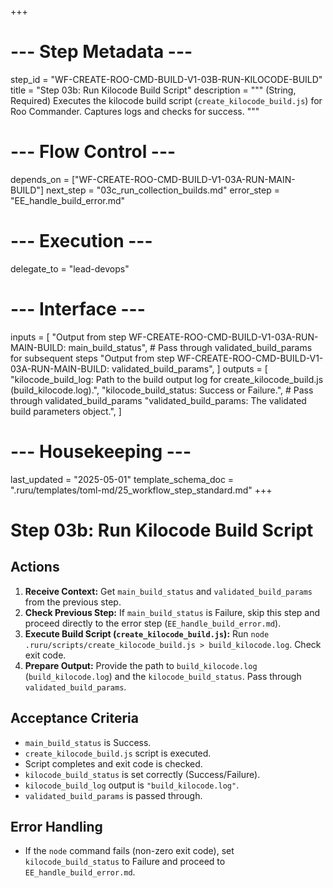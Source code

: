 +++
# --- Step Metadata ---
step_id = "WF-CREATE-ROO-CMD-BUILD-V1-03B-RUN-KILOCODE-BUILD"
title = "Step 03b: Run Kilocode Build Script"
description = """
(String, Required) Executes the kilocode build script (`create_kilocode_build.js`) for Roo Commander.
Captures logs and checks for success.
"""

# --- Flow Control ---
depends_on = ["WF-CREATE-ROO-CMD-BUILD-V1-03A-RUN-MAIN-BUILD"]
next_step = "03c_run_collection_builds.md"
error_step = "EE_handle_build_error.md"

# --- Execution ---
delegate_to = "lead-devops"

# --- Interface ---
inputs = [
    "Output from step WF-CREATE-ROO-CMD-BUILD-V1-03A-RUN-MAIN-BUILD: main_build_status",
    # Pass through validated_build_params for subsequent steps
    "Output from step WF-CREATE-ROO-CMD-BUILD-V1-03A-RUN-MAIN-BUILD: validated_build_params",
]
outputs = [
    "kilocode_build_log: Path to the build output log for create_kilocode_build.js (build_kilocode.log).",
    "kilocode_build_status: Success or Failure.",
    # Pass through validated_build_params
    "validated_build_params: The validated build parameters object.",
]

# --- Housekeeping ---
last_updated = "2025-05-01"
template_schema_doc = ".ruru/templates/toml-md/25_workflow_step_standard.md"
+++

# Step 03b: Run Kilocode Build Script

## Actions

1.  **Receive Context:** Get `main_build_status` and `validated_build_params` from the previous step.
2.  **Check Previous Step:** If `main_build_status` is Failure, skip this step and proceed directly to the error step (`EE_handle_build_error.md`).
3.  **Execute Build Script (`create_kilocode_build.js`):** Run `node .ruru/scripts/create_kilocode_build.js > build_kilocode.log`. Check exit code.
4.  **Prepare Output:** Provide the path to `build_kilocode.log` (`build_kilocode.log`) and the `kilocode_build_status`. Pass through `validated_build_params`.

## Acceptance Criteria

*   `main_build_status` is Success.
*   `create_kilocode_build.js` script is executed.
*   Script completes and exit code is checked.
*   `kilocode_build_status` is set correctly (Success/Failure).
*   `kilocode_build_log` output is `"build_kilocode.log"`.
*   `validated_build_params` is passed through.

## Error Handling

*   If the `node` command fails (non-zero exit code), set `kilocode_build_status` to Failure and proceed to `EE_handle_build_error.md`.
